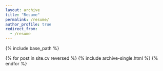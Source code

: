 ```yaml
---
layout: archive
title: "Resume"
permalink: /resume/
author_profile: true
redirect_from:
  - /resume
---
```


{% include base_path %}

{% for post in site.cv reversed %}
  {% include archive-single.html %}
{% endfor %}
